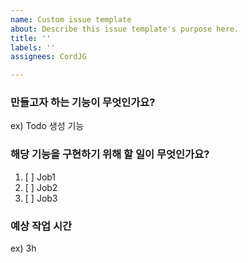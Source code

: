 ```yaml
---
name: Custom issue template
about: Describe this issue template's purpose here.
title: ''
labels: ''
assignees: CordJG

---
```


### 만들고자 하는 기능이 무엇인가요?
ex) Todo 생성 기능

### 해당 기능을 구현하기 위해 할 일이 무엇인가요?
1. [ ] Job1
2. [ ] Job2
3. [ ] Job3

### 예상 작업 시간
ex) 3h
